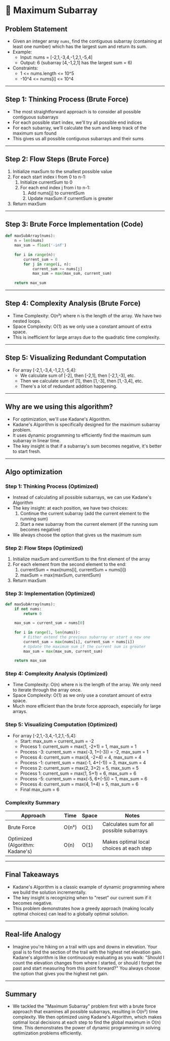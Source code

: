 # 📝 Maximum Subarray

## **Problem Statement**

* Given an integer array `nums`, find the contiguous subarray (containing at least one number) which has the largest sum and return its sum.
* Example:
  * Input: nums = [-2,1,-3,4,-1,2,1,-5,4]
  * Output: 6 (subarray [4,-1,2,1] has the largest sum = 6)
* Constraints:
  * 1 <= nums.length <= 10^5
  * -10^4 <= nums[i] <= 10^4

---

## **Step 1: Thinking Process (Brute Force)**

* The most straightforward approach is to consider all possible contiguous subarrays
* For each possible start index, we'll try all possible end indices
* For each subarray, we'll calculate the sum and keep track of the maximum sum found
* This gives us all possible contiguous subarrays and their sums

---

## **Step 2: Flow Steps (Brute Force)**

1. Initialize maxSum to the smallest possible value
2. For each start index i from 0 to n-1:
   1. Initialize currentSum to 0
   2. For each end index j from i to n-1:
      1. Add nums[j] to currentSum
      2. Update maxSum if currentSum is greater
3. Return maxSum

---

## **Step 3: Brute Force Implementation (Code)**

```python
def maxSubArray(nums):
    n = len(nums)
    max_sum = float('-inf')
    
    for i in range(n):
        current_sum = 0
        for j in range(i, n):
            current_sum += nums[j]
            max_sum = max(max_sum, current_sum)
    
    return max_sum
```

---

## **Step 4: Complexity Analysis (Brute Force)**

* Time Complexity: O(n²) where n is the length of the array. We have two nested loops.
* Space Complexity: O(1) as we only use a constant amount of extra space.
* This is inefficient for large arrays due to the quadratic time complexity.

---

## **Step 5: Visualizing Redundant Computation**

* For array [-2,1,-3,4,-1,2,1,-5,4]:
  * We calculate sum of [-2], then [-2,1], then [-2,1,-3], etc.
  * Then we calculate sum of [1], then [1,-3], then [1,-3,4], etc.
  * There's a lot of redundant addition happening.

---

## **Why are we using this algorithm?**

* For optimization, we'll use Kadane's Algorithm.
* Kadane's Algorithm is specifically designed for the maximum subarray problem.
* It uses dynamic programming to efficiently find the maximum sum subarray in linear time.
* The key insight is that if a subarray's sum becomes negative, it's better to start fresh.

---

## **Algo optimization**

### **Step 1: Thinking Process (Optimized)**

* Instead of calculating all possible subarrays, we can use Kadane's Algorithm
* The key insight: at each position, we have two choices:
  1. Continue the current subarray (add the current element to the running sum)
  2. Start a new subarray from the current element (if the running sum becomes negative)
* We always choose the option that gives us the maximum sum

### **Step 2: Flow Steps (Optimized)**

1. Initialize maxSum and currentSum to the first element of the array
2. For each element from the second element to the end:
   1. currentSum = max(nums[i], currentSum + nums[i])
   2. maxSum = max(maxSum, currentSum)
3. Return maxSum

### **Step 3: Implementation (Optimized)**

```python
def maxSubArray(nums):
    if not nums:
        return 0
        
    max_sum = current_sum = nums[0]
    
    for i in range(1, len(nums)):
        # Either extend the previous subarray or start a new one
        current_sum = max(nums[i], current_sum + nums[i])
        # Update the maximum sum if the current sum is greater
        max_sum = max(max_sum, current_sum)
    
    return max_sum
```

### **Step 4: Complexity Analysis (Optimized)**

* Time Complexity: O(n) where n is the length of the array. We only need to iterate through the array once.
* Space Complexity: O(1) as we only use a constant amount of extra space.
* Much more efficient than the brute force approach, especially for large arrays.

### **Step 5: Visualizing Computation (Optimized)**

* For array [-2,1,-3,4,-1,2,1,-5,4]:
  * Start: max_sum = current_sum = -2
  * Process 1: current_sum = max(1, -2+1) = 1, max_sum = 1
  * Process -3: current_sum = max(-3, 1+(-3)) = -2, max_sum = 1
  * Process 4: current_sum = max(4, -2+4) = 4, max_sum = 4
  * Process -1: current_sum = max(-1, 4+(-1)) = 3, max_sum = 4
  * Process 2: current_sum = max(2, 3+2) = 5, max_sum = 5
  * Process 1: current_sum = max(1, 5+1) = 6, max_sum = 6
  * Process -5: current_sum = max(-5, 6+(-5)) = 1, max_sum = 6
  * Process 4: current_sum = max(4, 1+4) = 5, max_sum = 6
  * Final max_sum = 6

### **Complexity Summary**

| Approach | Time | Space | Notes |
|---|---|---|---|
| Brute Force | O(n²) | O(1) | Calculates sum for all possible subarrays |
| Optimized (Algorithm: Kadane's) | O(n) | O(1) | Makes optimal local choices at each step |

---

## **Final Takeaways**

* Kadane's Algorithm is a classic example of dynamic programming where we build the solution incrementally.
* The key insight is recognizing when to "reset" our current sum if it becomes negative.
* This problem demonstrates how a greedy approach (making locally optimal choices) can lead to a globally optimal solution.

---

## **Real-life Analogy**

* Imagine you're hiking on a trail with ups and downs in elevation. Your goal is to find the section of the trail with the highest net elevation gain. Kadane's algorithm is like continuously evaluating as you walk: "Should I count the elevation changes from where I started, or should I forget the past and start measuring from this point forward?" You always choose the option that gives you the highest net gain.

---

## **Summary**

* We tackled the "Maximum Subarray" problem first with a brute force approach that examines all possible subarrays, resulting in O(n²) time complexity. We then optimized using Kadane's Algorithm, which makes optimal local decisions at each step to find the global maximum in O(n) time. This demonstrates the power of dynamic programming in solving optimization problems efficiently. 